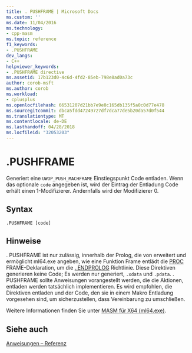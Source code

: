 ```yaml
---
title: . PUSHFRAME | Microsoft Docs
ms.custom: ''
ms.date: 11/04/2016
ms.technology:
- cpp-masm
ms.topic: reference
f1_keywords:
- .PUSHFRAME
dev_langs:
- C++
helpviewer_keywords:
- .PUSHFRAME directive
ms.assetid: 17b123d0-4c6d-4fd2-85eb-798e8ad0a73c
author: corob-msft
ms.author: corob
ms.workload:
- cplusplus
ms.openlocfilehash: 66531207d21bb7e9e0c165db135f5a0c0d77e478
ms.sourcegitcommit: dbca5fdd47249727df7dca77de5b20da57d0f544
ms.translationtype: MT
ms.contentlocale: de-DE
ms.lasthandoff: 04/28/2018
ms.locfileid: "32053203"
---
```

# <a name="pushframe"></a>.PUSHFRAME
Generiert eine `UWOP_PUSH_MACHFRAME` Einstiegspunkt Code entladen. Wenn das optionale `code` angegeben ist, wird der Eintrag der Entladung Code erhält einen 1-Modifizierer. Andernfalls wird der Modifizierer 0.  
  
## <a name="syntax"></a>Syntax  
  
```  
.PUSHFRAME [code]  
```  
  
## <a name="remarks"></a>Hinweise  
 . PUSHFRAME ist nur zulässig, innerhalb der Prolog, die von erweitert und ermöglicht ml64.exe angeben, wie eine Funktion Frame entlädt die [PROC](../../assembler/masm/proc.md) FRAME-Deklaration, um die [. ENDPROLOG](../../assembler/masm/dot-endprolog.md) Richtlinie. Diese Direktiven generieren keine Code; Es werden nur generiert, `.xdata` und `.pdata`. . PUSHFRAME sollte Anweisungen vorangestellt werden, die die Aktionen, entladen werden tatsächlich implementieren. Es wird empfohlen, die Direktiven entladen und der Code, den sie in einem Makro Entladung vorgesehen sind, um sicherzustellen, dass Vereinbarung zu umschließen.  
  
 Weitere Informationen finden Sie unter [MASM für X64 (ml64.exe)](../../assembler/masm/masm-for-x64-ml64-exe.md).  
  
## <a name="see-also"></a>Siehe auch  
 [Anweisungen – Referenz](../../assembler/masm/directives-reference.md)
